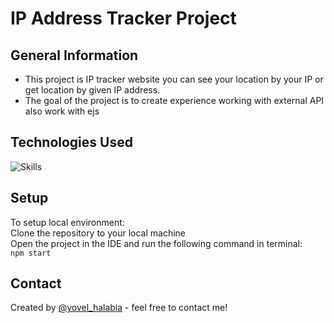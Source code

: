 # IP Address Tracker Project

## General Information
- This project is IP tracker website you can see your location by your IP or get location by given IP address.
- The goal of the project is to create experience working with external API also work with ejs


## Technologies Used
![Skills](https://skills.thijs.gg/icons?i=nodejs)


## Setup
To setup local environment:<br/>
Clone the repository to your local machine<br/>
Open the project in the IDE and run the following command in terminal:<br/>
`npm start`<br/>

## Contact
Created by [@yovel_halabia](https://www.linkedin.com/in/yovel-halabia-450a2b1b2/) - feel free to contact me!
